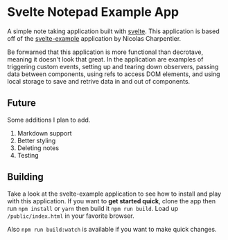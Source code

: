 # Svelte Notepad Example App

A simple note taking application built with [svelte](https://svelte.technology/).
This application is based off of the [svelte-example](https://github.com/charpeni/svelte-example) application by Nicolas Charpentier.

Be forwarned that this application is more functional than decrotave, meaning it doesn't look that great. In the application are examples of triggering custom events, setting up and tearing down observers, passing data between components, using refs to access DOM elements, and using local storage to save and retrive data in and out of components.

## Future

Some additions I plan to add.

1. Markdown support
2. Better styling
3. Deleting notes
4. Testing

## Building

Take a look at the svelte-example application to see how to install and play with this application. If you want to **get started quick**, clone the app then run `npm install` or `yarn` then build it `npm run build`. Load up `/public/index.html` in your favorite browser.

Also `npm run build:watch` is available if you want to make quick changes.
